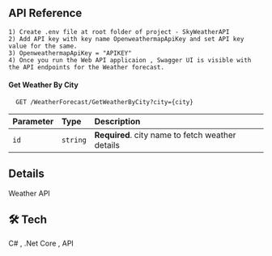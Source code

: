 
## API Reference

	1) Create .env file at root folder of project - SkyWeatherAPI
	2) Add API key with key name OpenweathermapApiKey and set API key value for the same.
	3) OpenweathermapApiKey = "APIKEY"
	4) Once you run the Web API applicaion , Swagger UI is visible with the API endpoints for the Weather forecast. 

    

#### Get Weather By City

```http
  GET /WeatherForecast/GetWeatherByCity?city={city}
```

| Parameter | Type     | Description                       |
| :-------- | :------- | :-------------------------------- |
| `id`      | `string` | **Required**. city name to fetch weather details |
 

 

## Details
Weather API  
 

## 🛠 Tech
C# , .Net Core , API

